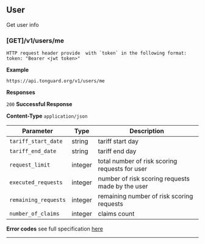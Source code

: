## User
Get user info

### [GET]/v1/users/me

```
HTTP request header provide  with `token` in the following format:
token: "Bearer <jwt token>"
```
**Example**
```
https://api.tonguard.org/v1/users/me
```

**Responses**

`200` **Successful Response**

**Content-Type** `application/json`


| Parameter            | Type    | Description                                      | 
|----------------------|---------|--------------------------------------------------|
| `tariff_start_date`  | string  | tariff start day                                 | 
| `tariff_end_date`    | string  | tariff end day                                   | 
| `request_limit`      | integer | total number of risk scoring requests for user   | 
| `executed_requests`  | integer | number of risk scoring requests made by the user |
| `remaining_requests` | integer | remaining number of risk scoring requests        |
| `number_of_claims`   | integer | claims count                                     |


**Error codes** see full specification [here ](../errors.md)

***